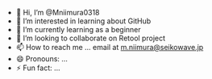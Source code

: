 - 👋 Hi, I’m @Mniimura0318
- 👀 I’m interested in learning about GitHub
- 🌱 I’m currently learning as a beginner
- 💞️ I’m looking to collaborate on Retool project
- 📫 How to reach me ... email at m.niimura@seikowave.jp
- 😄 Pronouns: ...
- ⚡ Fun fact: ...

<!---
Mniimura0318/Mniimura0318 is a ✨ special ✨ repository because its `README.md` (this file) appears on your GitHub profile.
You can click the Preview link to take a look at your changes.
--->
